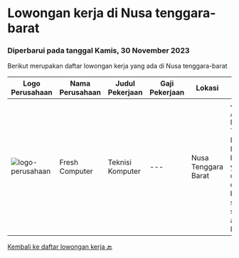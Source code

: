 
  # Lowongan kerja di Nusa tenggara-barat

  ### Diperbarui pada tanggal Kamis, 30 November 2023

  Berikut merupakan daftar lowongan kerja yang ada di Nusa tenggara-barat

  |Logo Perusahaan | Nama Perusahaan | Judul Pekerjaan | Gaji Pekerjaan | Lokasi | Deskripsi | Tanggal diunggah | Pranala |
  | -------------- | --------------- | --------------- | --------- | --------- | -------------- | ------- | ----------- |
  |![logo-perusahaan](https://i.ibb.co/sqvTCh9/112815900-stock-vector-no-image-available-icon-flat-vector.webp)|Fresh Computer|Teknisi Komputer|---|Nusa Tenggara Barat|Job Deskripsi / Job Description Teknisi Komputer: Memastikan komputer yang digunakan dapat berfungsi seperti seharusnya atau tidak. Memastikan...|Kamis, 02 November 2023|https://www.jobstreet.co.id/id/job/teknisi-komputer-1037324843?token=0~75058309-20a0-44e2-b944-730d1eba38ad&sectionRank=1&jobId=jobstreet-id-job-1037324843|


  [Kembali ke daftar lowongan kerja 🔙](../README.md#daftar-lowongan-kerja)
  